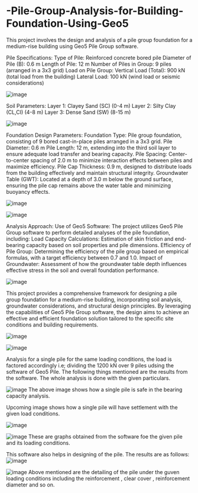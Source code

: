 # -Pile-Group-Analysis-for-Building-Foundation-Using-Geo5
This project involves the design and analysis of a pile group foundation for a medium-rise building using Geo5 Pile Group software.

Pile Specifications:
Type of Pile: Reinforced concrete bored pile
Diameter of Pile (B): 0.6 m
Length of Pile: 12 m
Number of Piles in Group: 9 piles (arranged in a 3x3 grid)
Load on Pile Group:
Vertical Load (Total): 900 kN (total load from the building)
Lateral Load: 100 kN (wind load or seismic considerations)

![image](https://github.com/user-attachments/assets/01760c6e-cad7-496f-8041-b787f62b5ff4)

Soil Parameters:
Layer 1: Clayey Sand (SC) (0-4 m)
Layer 2: Silty Clay (CL,CI) (4-8 m)
Layer 3: Dense Sand (SW) (8-15 m)

![image](https://github.com/user-attachments/assets/6226ae83-1b1f-47b2-87d8-b6e96571cfa3)

Foundation Design Parameters:
Foundation Type: Pile group foundation, consisting of 9 bored cast-in-place piles arranged in a 3x3 grid.
Pile Diameter: 0.6 m
Pile Length: 12 m, extending into the third soil layer to ensure adequate load transfer and bearing capacity.
Pile Spacing: Center-to-center spacing of 2.0 m to minimize interaction effects between piles and maximize efficiency.
Pile Cap Thickness: 0.9 m, designed to distribute loads from the building effectively and maintain structural integrity.
Groundwater Table (GWT): Located at a depth of 3.0 m below the ground surface, ensuring the pile cap remains above the water table and minimizing buoyancy effects.

![image](https://github.com/user-attachments/assets/30c2c1ab-c3e6-4421-ab37-8ca0d43a53d1)

![image](https://github.com/user-attachments/assets/22c3020f-cabf-46dc-9994-2de34d29d87f)

Analysis Approach:
Use of Geo5 Software: The project utilizes Geo5 Pile Group software to perform detailed analyses of the pile foundation, including:
Load Capacity Calculations: Estimation of skin friction and end-bearing capacity based on soil properties and pile dimensions.
Efficiency of Pile Group: Determining the efficiency of the pile group based on empirical formulas, with a target efficiency between 0.7 and 1.0.
Impact of Groundwater: Assessment of how the groundwater table depth influences effective stress in the soil and overall foundation performance.

![image](https://github.com/user-attachments/assets/e0db2ab7-42ac-43c9-99cc-20ba10f16480)

This project provides a comprehensive framework for designing a pile group foundation for a medium-rise building, incorporating soil analysis, groundwater considerations, and structural design principles. By leveraging the capabilities of Geo5 Pile Group software, the design aims to achieve an effective and efficient foundation solution tailored to the specific site conditions and building requirements.

![image](https://github.com/user-attachments/assets/93e07b15-fab0-47b8-b485-45db3f8306e8)

![image](https://github.com/user-attachments/assets/1e1bd171-9290-45d0-bd0e-16f705c3eb87)

Analysis for a single pile for the same loading conditions, the load is factored accordingly i.e; dividing the 1200 kN over 9 piles udsing the software of Geo5 Pile. The following things mentioned are the results from the software. The whole analysis is done with the given particulars.

![image](https://github.com/user-attachments/assets/cd00c995-775d-4d00-bea8-ea4286def546)
The above image shows how a single pile is safe in the bearing capacity analysis.

Upcoming image shows how a single pile will have settlement with the given load conditions.

![image](https://github.com/user-attachments/assets/6f8e7561-5f8e-4ef3-9d50-98ffcbe18faf)

![image](https://github.com/user-attachments/assets/936303ff-8d15-42c7-a1a1-87d2546749f0)
These are graphs obtained from the software foe the given pile and its loading conditions.

This software also helps in designing of the pile. The results are as follows:
![image](https://github.com/user-attachments/assets/9709f46f-3be1-43ec-b670-df18d4151a52)


![image](https://github.com/user-attachments/assets/4e3110a0-c51c-46f8-a08a-85c6fc681f73)
Above mentioned are the detailing of the pile under the guven loading conditions including the reinforcement , clear cover , reinforcement diameter and so on.

















